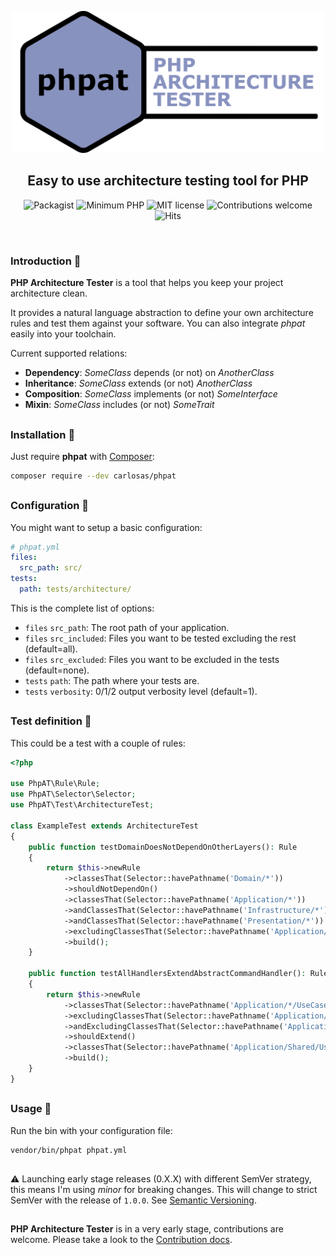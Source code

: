 <p align="center">
    <img width="500px" src="https://raw.githubusercontent.com/carlosas/phpat/master/.github/logo.png" alt="Logo">
</p>
<h2 align="center">Easy to use architecture testing tool for PHP</h2>
<p align="center">
	<a>
		<img src="https://img.shields.io/packagist/v/carlosas/phpat.svg?style=flat-square" alt="Packagist">
    </a>
	<a>
		<img src="https://img.shields.io/badge/php-%3E%3D_7.1-8892BF.svg?style=flat-square" alt="Minimum PHP">
	</a>
	<a>
		<img src="https://img.shields.io/badge/license-MIT-blue.svg?style=flat-square" alt="MIT license">
	</a>
	<a>
		<img src="https://img.shields.io/badge/contributions-welcome-brightgreen.svg?style=flat-square" alt="Contributions welcome">
	</a>
	<a>
		<img src="http://hits.dwyl.com/carlosas/phpat.svg" alt="Hits">
	</a>
</p>
<br />

### Introduction 📜

**PHP Architecture Tester** is a tool that helps you keep your project architecture clean.

It provides a natural language abstraction to define your own architecture rules and test them against your software.
You can also integrate *phpat* easily into your toolchain.

Current supported relations:

* **Dependency**: *SomeClass* depends (or not) on *AnotherClass*
* **Inheritance**: *SomeClass* extends (or not) *AnotherClass*
* **Composition**: *SomeClass* implements (or not) *SomeInterface*
* **Mixin**: *SomeClass* includes (or not) *SomeTrait*

<h2></h2>

### Installation 💽

Just require **phpat** with [Composer](https://getcomposer.org/):
```bash
composer require --dev carlosas/phpat
```

<h2></h2>

### Configuration 🔧

You might want to setup a basic configuration:
```yaml
# phpat.yml
files:
  src_path: src/
tests:
  path: tests/architecture/
```
This is the complete list of options:
* `files` `src_path`: The root path of your application.
* `files` `src_included`: Files you want to be tested excluding the rest (default=all).
* `files` `src_excluded`: Files you want to be excluded in the tests (default=none).
* `tests` `path`: The path where your tests are.
* `tests` `verbosity`: 0/1/2 output verbosity level (default=1).

<h2></h2>

### Test definition 📓

This could be a test with a couple of rules:
```php
<?php

use PhpAT\Rule\Rule;
use PhpAT\Selector\Selector;
use PhpAT\Test\ArchitectureTest;

class ExampleTest extends ArchitectureTest
{
    public function testDomainDoesNotDependOnOtherLayers(): Rule
    {
        return $this->newRule
            ->classesThat(Selector::havePathname('Domain/*'))
            ->shouldNotDependOn()
            ->classesThat(Selector::havePathname('Application/*'))
            ->andClassesThat(Selector::havePathname('Infrastructure/*'))
            ->andClassesThat(Selector::havePathname('Presentation/*'))
            ->excludingClassesThat(Selector::havePathname('Application/Shared/Service/KnownBadApproach.php'))
            ->build();
    }
    
    public function testAllHandlersExtendAbstractCommandHandler(): Rule
    {
        return $this->newRule
            ->classesThat(Selector::havePathname('Application/*/UseCase/*Handler.php'))
            ->excludingClassesThat(Selector::havePathname('Application/Shared/UseCase/Different*Handler.php'))
            ->andExcludingClassesThat(Selector::havePathname('Application/Shared/UseCase/AbstractCommandHandler.php'))
            ->shouldExtend()
            ->classesThat(Selector::havePathname('Application/Shared/UseCase/AbstractCommandHandler.php'))
            ->build();
    }
}
```

<h2></h2>

### Usage 🚀

Run the bin with your configuration file:
```bash
vendor/bin/phpat phpat.yml
```

<h2></h2>

⚠ Launching early stage releases (0.X.X) with different SemVer strategy, this means I'm using *minor* for breaking changes.
This will change to strict SemVer with the release of `1.0.0`. See [Semantic Versioning](https://semver.org/).

<h2></h2>

**PHP Architecture Tester** is in a very early stage, contributions are welcome. Please take a look to the [Contribution docs](.github/CONTRIBUTING.md).
